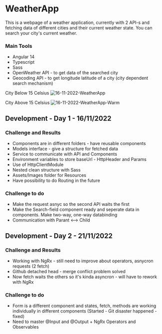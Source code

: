 # WeatherApp

This is a webpage of a weather application, currently with 2 API-s and fetching data of different cities and their current weather state. You can search your city's current weather.

### Main Tools
- Angular 14
- Typescript
- Sass
- OpenWeather API - to get data of the searched city
- Geocoding API - to get longitude latitude of a city (city dependent search mechanism)

City Below 15 Celsius
![16-11-2022-WeatherApp](https://user-images.githubusercontent.com/88943189/202256058-2b65c2fa-cd40-48d6-8ca5-c5d7375fe33c.png)

City Above 15 Celsius
![16-11-2022-WeatherApp-Warm](https://user-images.githubusercontent.com/88943189/202256363-efab44a1-67fb-4f06-afbe-ca869b5c1edb.png)

## Development - Day 1 - 16/11/2022

### Challenge and Results
- Components are in different folders - have reusable components
- Models interface - give a structure for fetched data
- Service to communicate with API and Components
- Environment variables to store baseUrl - HttpHeader and Params
- Use of HttpClientModule
- Nested clean structure with Sass
- Assets/Images folder for Resources
- Have possibility to do Routing in the future

### Challenge to do
- Make the request asnyc so the second API waits the first
- Make the Search-field component ready and seperate data in components. Make two-way, one-way databinding
- Communication with Parant <--> Child

## Development - Day 2 - 21/11/2022

### Challenge and Results
- Working with NgRx - still need to improve about operators, asnycron requests (2 fetch)
- Github detached head - merge conflict problem solved
- Now fetch waits the others so it's kinda asyncron - will have to rework with NgRx

### Challenge to do
- Form is a different component and states, fetch, methods are working individually in different components (Started - Git disaster happened - fixed)
- Need to master @Input and @Output + NgRx Operators and Observables
